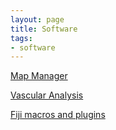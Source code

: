 ```yaml
---
layout: page
title: Software
tags:
- software
---
```


<p>
<A HREF="http://cudmore.github.io/mapmanager/">Map Manager</A>
</p>

<p>
<A HREF="http://cudmore.github.io/Vascular-Analysis/">Vascular Analysis</A>
</p>

<p>
<A HREF="https://github.com/cudmore/bob-fiji-plugins">Fiji macros and plugins</A>
</p>

